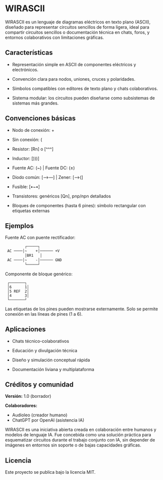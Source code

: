 # WIRASCII

WIRASCII es un lenguaje de diagramas eléctricos en texto plano (ASCII), diseñado para representar circuitos sencillos de forma ligera, ideal para compartir circuitos sencillos o documentación técnica en chats, foros, y entornos colaborativos con limitaciones gráficas.

## Características

- Representación simple en ASCII de componentes eléctricos y electrónicos.

- Convención clara para nodos, uniones, cruces y polaridades.

- Símbolos compatibles con editores de texto plano y chats colaborativos.

- Sistema modular: los circuitos pueden diseñarse como subsistemas de sistemas más grandes.


## Convenciones básicas

- Nodo de conexión: +

- Sin conexión: (

- Resistor: [Rn] o [^^^]

- Inductor: [)))]

- Fuente AC: (~) | Fuente DC: (±)

- Diodo común: [—>—] | Zener: [—>(]

- Fusible: [•~•]

- Transistores: genéricos [Qn], pnp/npn detallados

- Bloques de componentes (hasta 6 pines): símbolo rectangular con etiquetas externas

## Ejemplos

Fuente AC con puente rectificador:
```txt
         ┌─────┐
 AC ────│~    +│────── +V
         │BR1   │
 AC ────│~    -│────── GND
         └─────┘
```

Componente de bloque genérico:
```wrirascii
 ┌───────┐
 │6      1│
 │5 REF  2│
 │4      3│
 └───────┘
```
Las etiquetas de los pines pueden mostrarse externamente. Solo se permite conexión en las líneas de pines (1 a 6).

## Aplicaciones

- Chats técnico-colaborativos

- Educación y divulgación técnica

- Diseño y simulación conceptual rápida

- Documentación liviana y multiplataforma

## Créditos y comunidad

**Versión:** 1.0 (borrador)
 
**Colaboradores:**
- Audioleo (creador humano)
- ChatGPT por OpenAI (asistencia IA)

WIRASCII es una iniciativa abierta creada en colaboración entre humanos y modelos de lenguaje IA. Fue concebida como una solución práctica para esquematizar circuitos durante el trabajo conjunto con IA, sin depender de imágenes en entornos sin soporte o de bajas capacidades gráficas.

## Licencia

Este proyecto se publica bajo la licencia MIT.
